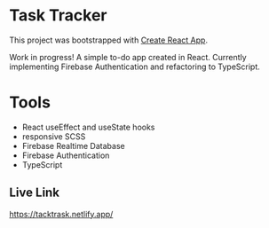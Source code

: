 # Task Tracker

This project was bootstrapped with [Create React App](https://github.com/facebook/create-react-app).

Work in progress! A simple to-do app created in React. Currently implementing Firebase Authentication and refactoring to TypeScript.

# Tools
- React useEffect and useState hooks  
- responsive SCSS
- Firebase Realtime Database
- Firebase Authentication
- TypeScript

## Live Link
https://tacktrask.netlify.app/

